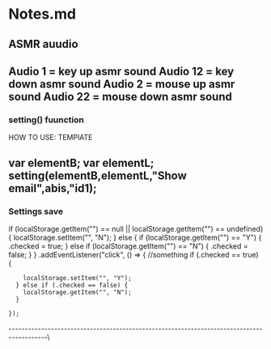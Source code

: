 # Notes.md

## ASMR  auudio
Audio 1 = key up asmr sound
Audio 12 = key down asmr sound
Audio 2 = mouse up asmr sound
Audio 22 = mouse down asmr sound
------------------------------------
### setting() fuunction
HOW TO USE: TEMPlATE

var elementB;
var elementL;
setting(elementB,elementL,"Show email",abis,"id1);
----------------------------------------------------    
### Settings save
if (localStorage.getItem("") == null || localStorage.getItem("") == undefined) {
      localStorage.setItem("", "N");
    } else {
      if (localStorage.getItem("") == "Y") {
        .checked = true;
      } else if (localStorage.getItem("") == "N") {
        .checked = false;
      }
    }
    .addEventListener("click", () => {
      //something
      if (.checked == true) {

        localStorage.setItem("", "Y");
      } else if (.checked == false) {
        localStorage.getItem("", "N");
      }

    });    
------------------------------------------------------------------------------------------\